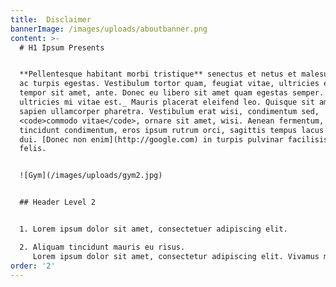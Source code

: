 ```yaml
---
title:  Disclaimer
bannerImage: /images/uploads/aboutbanner.png
content: >-
  # H1 Ipsum Presents


  **Pellentesque habitant morbi tristique** senectus et netus et malesuada fames
  ac turpis egestas. Vestibulum tortor quam, feugiat vitae, ultricies eget,
  tempor sit amet, ante. Donec eu libero sit amet quam egestas semper. _Aenean
  ultricies mi vitae est._ Mauris placerat eleifend leo. Quisque sit amet est et
  sapien ullamcorper pharetra. Vestibulum erat wisi, condimentum sed,
  <code>commodo vitae</code>, ornare sit amet, wisi. Aenean fermentum, elit eget
  tincidunt condimentum, eros ipsum rutrum orci, sagittis tempus lacus enim ac
  dui. [Donec non enim](http://google.com) in turpis pulvinar facilisis. Ut
  felis.


  ![Gym](/images/uploads/gym2.jpg)


  ## Header Level 2


  1. Lorem ipsum dolor sit amet, consectetuer adipiscing elit.

  2. Aliquam tincidunt mauris eu risus.
     Lorem ipsum dolor sit amet, consectetur adipiscing elit. Vivamus magna. Cras in mi at felis aliquet congue. Ut a est eget ligula molestie gravida. Curabitur massa. Donec eleifend, libero at sagittis mollis, tellus est malesuada tellus, at luctus turpis elit sit amet quam. Vivamus pretium ornare est.
order: '2'
---
```

